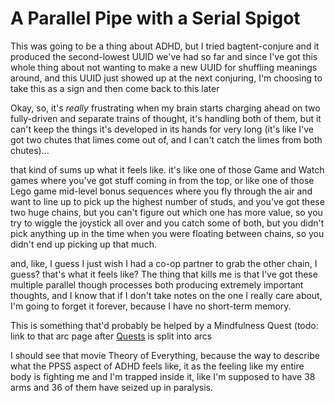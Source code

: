 # A Parallel Pipe with a Serial Spigot

This was going to be a thing about ADHD, but I tried bagtent-conjure and it produced the second-lowest UUID we've had so far and since I've got this whole thing about not wanting to make a new UUID for shuffling meanings around, and this UUID just showed up at the next conjuring, I'm choosing to take this as a sign and then come back to this later

Okay, so, it's *really* frustrating when my brain starts charging ahead on two fully-driven and separate trains of thought, it's handling both of them, but it can't keep the things it's developed in its hands for very long (it's like I've got two chutes that limes come out of, and I can't catch the limes from both chutes)...

that kind of sums up what it feels like. it's like one of those Game and Watch games where you've got stuff coming in from the top, or like one of those Lego game mid-level bonus sequences where you fly through the air and want to line up to pick up the highest number of studs, and you've got these two huge chains, but you can't figure out which one has more value, so you try to wiggle the joystick all over and you catch some of both, but you didn't pick anything up in the time when you were floating between chains, so you didn't end up picking up that much.

and, like, I guess I just wish I had a co-op partner to grab the other chain, I guess? that's what it feels like? The thing that kills me is that I've got these multiple parallel though processes both producing extremely important thoughts, and I know that if I don't take notes on the one I really care about, I'm going to forget it forever, because I have no short-term memory.

This is something that'd probably be helped by a Mindfulness Quest (todo: link to that arc page after [Quests][] is split into arcs

I should see that movie Theory of Everything, because the way to describe what the PPSS aspect of ADHD feels like, it as the feeling like my entire body is fighting me and I'm trapped inside it, like I'm supposed to have 38 arms and 36 of them have seized up in paralysis.

[Quests]: 6f25cf97-8ee8-460e-9db8-3c241cadbff0.md
